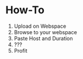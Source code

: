 How-To
========

1. Upload on Webspace
2. Browse to your webspace
3. Paste Host and Duration
4. ???
5. Profit
